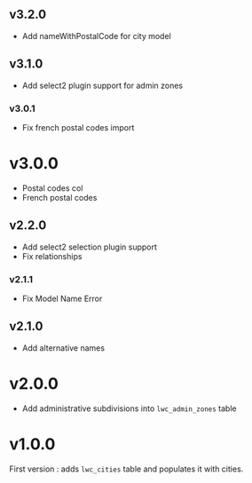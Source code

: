 ## v3.2.0

- Add nameWithPostalCode for city model

## v3.1.0

- Add select2 plugin support for admin zones

### v3.0.1

- Fix french postal codes import

# v3.0.0

- Postal codes col
- French postal codes

## v2.2.0

- Add select2 selection plugin support
- Fix relationships

### v2.1.1

- Fix Model Name Error

## v2.1.0

- Add alternative names

# v2.0.0

- Add administrative subdivisions into `lwc_admin_zones` table

# v1.0.0

First version : adds `lwc_cities` table and populates it with cities.
